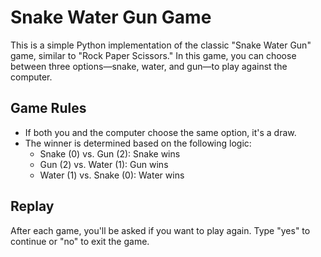 # Snake Water Gun Game

This is a simple Python implementation of the classic "Snake Water Gun" game, similar to "Rock Paper Scissors."
In this game, you can choose between three options—snake, water, and gun—to play against the computer.

## Game Rules

- If both you and the computer choose the same option, it's a draw.
- The winner is determined based on the following logic:
  - Snake (0) vs. Gun (2): Snake wins
  - Gun (2) vs. Water (1): Gun wins
  - Water (1) vs. Snake (0): Water wins

## Replay

After each game, you'll be asked if you want to play again. Type "yes" to continue or "no" to exit the game.
